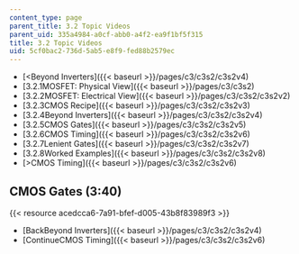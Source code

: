```yaml
---
content_type: page
parent_title: 3.2 Topic Videos
parent_uid: 335a4984-a0cf-abb0-a4f2-ea9f1bf5f315
title: 3.2 Topic Videos
uid: 5cf0bac2-736d-5ab5-e8f9-fed88b2579ec
---
```


*   [\<Beyond Inverters]({{< baseurl >}}/pages/c3/c3s2/c3s2v4)
*   [3.2.1MOSFET: Physical View]({{< baseurl >}}/pages/c3/c3s2)
*   [3.2.2MOSFET: Electrical View]({{< baseurl >}}/pages/c3/c3s2/c3s2v2)
*   [3.2.3CMOS Recipe]({{< baseurl >}}/pages/c3/c3s2/c3s2v3)
*   [3.2.4Beyond Inverters]({{< baseurl >}}/pages/c3/c3s2/c3s2v4)
*   [3.2.5CMOS Gates]({{< baseurl >}}/pages/c3/c3s2/c3s2v5)
*   [3.2.6CMOS Timing]({{< baseurl >}}/pages/c3/c3s2/c3s2v6)
*   [3.2.7Lenient Gates]({{< baseurl >}}/pages/c3/c3s2/c3s2v7)
*   [3.2.8Worked Examples]({{< baseurl >}}/pages/c3/c3s2/c3s2v8)
*   [\>CMOS Timing]({{< baseurl >}}/pages/c3/c3s2/c3s2v6)

CMOS Gates (3:40)
-----------------

{{< resource acedcca6-7a91-bfef-d005-43b8f83989f3 >}}

*   [BackBeyond Inverters]({{< baseurl >}}/pages/c3/c3s2/c3s2v4)
*   [ContinueCMOS Timing]({{< baseurl >}}/pages/c3/c3s2/c3s2v6)
